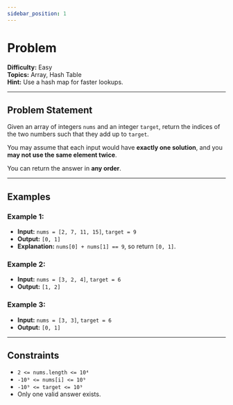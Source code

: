```yaml
---
sidebar_position: 1
---
```


# Problem

**Difficulty:** Easy  
**Topics:** Array, Hash Table  
**Hint:** Use a hash map for faster lookups.

---

## Problem Statement

Given an array of integers `nums` and an integer `target`, return the indices of the two numbers such that they add up to `target`.

You may assume that each input would have **exactly one solution**, and you **may not use the same element twice**.

You can return the answer in **any order**.

---

## Examples

### Example 1:

- **Input:** `nums = [2, 7, 11, 15]`, `target = 9`
- **Output:** `[0, 1]`
- **Explanation:** `nums[0] + nums[1] == 9`, so return `[0, 1]`.

### Example 2:

- **Input:** `nums = [3, 2, 4]`, `target = 6`
- **Output:** `[1, 2]`

### Example 3:

- **Input:** `nums = [3, 3]`, `target = 6`
- **Output:** `[0, 1]`

---

## Constraints

- `2 <= nums.length <= 10⁴`
- `-10⁹ <= nums[i] <= 10⁹`
- `-10⁹ <= target <= 10⁹`
- Only one valid answer exists.
